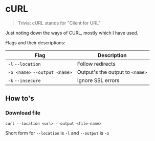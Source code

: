 # cURL

> Trivia: cURL stands for "Client for URL"

Just noting down the ways of CURL, mostly which I have used.

Flags and their descriptions:

| Flag                          | Description                     |
| ----------------------------- | ------------------------------- |
| `-l` `--location`             | Follow redirects                |
| `-o <name>` `--output <name>` | Output's the output to `<name>` |
| `-k` `--insecure`             | Ignore SSL errors               |

## How to's

### Download file

```
curl --location <url> --output <file-name>
```

Short form for `--location` is `-l` and `--output` is `-o`
